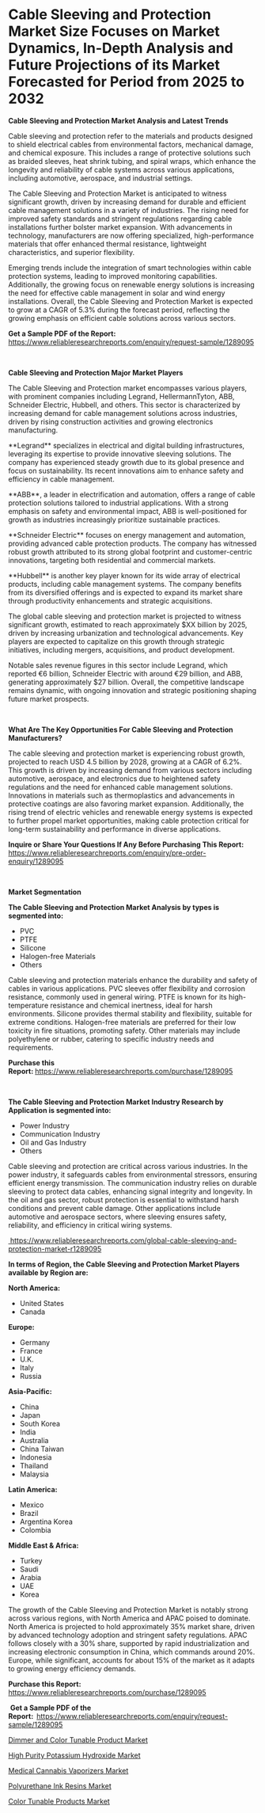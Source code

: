 <p><h1>Cable Sleeving and Protection Market Size Focuses on Market Dynamics, In-Depth Analysis and Future Projections of its Market Forecasted for Period from 2025 to 2032</h1></p><p><strong>Cable Sleeving and Protection Market Analysis and Latest Trends</strong></p>
<p><p>Cable sleeving and protection refer to the materials and products designed to shield electrical cables from environmental factors, mechanical damage, and chemical exposure. This includes a range of protective solutions such as braided sleeves, heat shrink tubing, and spiral wraps, which enhance the longevity and reliability of cable systems across various applications, including automotive, aerospace, and industrial settings.</p><p>The Cable Sleeving and Protection Market is anticipated to witness significant growth, driven by increasing demand for durable and efficient cable management solutions in a variety of industries. The rising need for improved safety standards and stringent regulations regarding cable installations further bolster market expansion. With advancements in technology, manufacturers are now offering specialized, high-performance materials that offer enhanced thermal resistance, lightweight characteristics, and superior flexibility.</p><p>Emerging trends include the integration of smart technologies within cable protection systems, leading to improved monitoring capabilities. Additionally, the growing focus on renewable energy solutions is increasing the need for effective cable management in solar and wind energy installations. Overall, the Cable Sleeving and Protection Market is expected to grow at a CAGR of 5.3% during the forecast period, reflecting the growing emphasis on efficient cable solutions across various sectors.</p></p>
<p><strong>Get a Sample PDF of the Report:&nbsp;</strong> <a href="https://www.reliableresearchreports.com/enquiry/request-sample/1289095?utm_campaign=12&utm_medium=2&utm_source=Github&utm_content=ia&utm_term=16012025&utm_id=cable-sleeving-and-protection">https://www.reliableresearchreports.com/enquiry/request-sample/1289095</a></p>
<p>&nbsp;</p>
<p><strong>Cable Sleeving and Protection Major Market Players</strong></p>
<p><p>The Cable Sleeving and Protection market encompasses various players, with prominent companies including Legrand, HellermannTyton, ABB, Schneider Electric, Hubbell, and others. This sector is characterized by increasing demand for cable management solutions across industries, driven by rising construction activities and growing electronics manufacturing. </p><p>**Legrand** specializes in electrical and digital building infrastructures, leveraging its expertise to provide innovative sleeving solutions. The company has experienced steady growth due to its global presence and focus on sustainability. Its recent innovations aim to enhance safety and efficiency in cable management.</p><p>**ABB**, a leader in electrification and automation, offers a range of cable protection solutions tailored to industrial applications. With a strong emphasis on safety and environmental impact, ABB is well-positioned for growth as industries increasingly prioritize sustainable practices.</p><p>**Schneider Electric** focuses on energy management and automation, providing advanced cable protection products. The company has witnessed robust growth attributed to its strong global footprint and customer-centric innovations, targeting both residential and commercial markets.</p><p>**Hubbell** is another key player known for its wide array of electrical products, including cable management systems. The company benefits from its diversified offerings and is expected to expand its market share through productivity enhancements and strategic acquisitions.</p><p>The global cable sleeving and protection market is projected to witness significant growth, estimated to reach approximately $XX billion by 2025, driven by increasing urbanization and technological advancements. Key players are expected to capitalize on this growth through strategic initiatives, including mergers, acquisitions, and product development.</p><p>Notable sales revenue figures in this sector include Legrand, which reported €6 billion, Schneider Electric with around €29 billion, and ABB, generating approximately $27 billion. Overall, the competitive landscape remains dynamic, with ongoing innovation and strategic positioning shaping future market prospects.</p></p>
<p>&nbsp;</p>
<p><strong>What Are The Key Opportunities For Cable Sleeving and Protection Manufacturers?</strong></p>
<p><p>The cable sleeving and protection market is experiencing robust growth, projected to reach USD 4.5 billion by 2028, growing at a CAGR of 6.2%. This growth is driven by increasing demand from various sectors including automotive, aerospace, and electronics due to heightened safety regulations and the need for enhanced cable management solutions. Innovations in materials such as thermoplastics and advancements in protective coatings are also favoring market expansion. Additionally, the rising trend of electric vehicles and renewable energy systems is expected to further propel market opportunities, making cable protection critical for long-term sustainability and performance in diverse applications.</p></p>
<p><strong>Inquire or Share Your Questions If Any Before Purchasing This Report:</strong> <a href="https://www.reliableresearchreports.com/enquiry/pre-order-enquiry/1289095?utm_campaign=12&utm_medium=2&utm_source=Github&utm_content=ia&utm_term=16012025&utm_id=cable-sleeving-and-protection">https://www.reliableresearchreports.com/enquiry/pre-order-enquiry/1289095</a></p>
<p>&nbsp;</p>
<p><strong>Market Segmentation</strong></p>
<p><strong>The Cable Sleeving and Protection Market Analysis by types is segmented into:</strong></p>
<p><ul><li>PVC</li><li>PTFE</li><li>Silicone</li><li>Halogen-free Materials</li><li>Others</li></ul></p>
<p><p>Cable sleeving and protection materials enhance the durability and safety of cables in various applications. PVC sleeves offer flexibility and corrosion resistance, commonly used in general wiring. PTFE is known for its high-temperature resistance and chemical inertness, ideal for harsh environments. Silicone provides thermal stability and flexibility, suitable for extreme conditions. Halogen-free materials are preferred for their low toxicity in fire situations, promoting safety. Other materials may include polyethylene or rubber, catering to specific industry needs and requirements.</p></p>
<p><strong>Purchase this Report:&nbsp;</strong><a href="https://www.reliableresearchreports.com/purchase/1289095?utm_campaign=12&utm_medium=2&utm_source=Github&utm_content=ia&utm_term=16012025&utm_id=cable-sleeving-and-protection">https://www.reliableresearchreports.com/purchase/1289095</a></p>
<p>&nbsp;</p>
<p><strong>The Cable Sleeving and Protection Market Industry Research by Application is segmented into:</strong></p>
<p><ul><li>Power Industry</li><li>Communication Industry</li><li>Oil and Gas Industry</li><li>Others</li></ul></p>
<p><p>Cable sleeving and protection are critical across various industries. In the power industry, it safeguards cables from environmental stressors, ensuring efficient energy transmission. The communication industry relies on durable sleeving to protect data cables, enhancing signal integrity and longevity. In the oil and gas sector, robust protection is essential to withstand harsh conditions and prevent cable damage. Other applications include automotive and aerospace sectors, where sleeving ensures safety, reliability, and efficiency in critical wiring systems.</p></p>
<p><a href="https://www.reliableresearchreports.com/global-cable-sleeving-and-protection-market-r1289095?utm_campaign=12&utm_medium=2&utm_source=Github&utm_content=ia&utm_term=16012025&utm_id=cable-sleeving-and-protection">&nbsp;https://www.reliableresearchreports.com/global-cable-sleeving-and-protection-market-r1289095</a></p>
<p><strong>In terms of Region, the Cable Sleeving and Protection Market Players available by Region are:</strong></p>
<p>
    <p> <strong> North America: </strong>
        <ul>
            <li>United States</li>
            <li>Canada</li>
        </ul>
        </p> 
    <p> <strong> Europe: </strong>
        <ul>
            <li>Germany</li>
            <li>France</li>
            <li>U.K.</li>
            <li>Italy</li>
            <li>Russia</li>
        </ul>
        </p> 
    <p> <strong> Asia-Pacific: </strong>
        <ul>
            <li>China</li>
            <li>Japan</li>
            <li>South Korea</li>
            <li>India</li>
            <li>Australia</li>
            <li>China Taiwan</li>
            <li>Indonesia</li>
            <li>Thailand</li>
            <li>Malaysia</li>
        </ul>
        </p> 
    <p> <strong> Latin America: </strong>
        <ul>
            <li>Mexico</li>
            <li>Brazil</li>
            <li>Argentina Korea</li>
            <li>Colombia</li>
        </ul>
        </p> 
    <p> <strong> Middle East & Africa: </strong>
        <ul>
            <li>Turkey</li>
            <li>Saudi</li>
            <li>Arabia</li>
            <li>UAE</li>
            <li>Korea</li>
        </ul>
    </p>
    </p>
<p><p>The growth of the Cable Sleeving and Protection Market is notably strong across various regions, with North America and APAC poised to dominate. North America is projected to hold approximately 35% market share, driven by advanced technology adoption and stringent safety regulations. APAC follows closely with a 30% share, supported by rapid industrialization and increasing electronic consumption in China, which commands around 20%. Europe, while significant, accounts for about 15% of the market as it adapts to growing energy efficiency demands.</p></p>
<p><strong>Purchase this Report: </strong><a href="https://www.reliableresearchreports.com/purchase/1289095?utm_campaign=12&utm_medium=2&utm_source=Github&utm_content=ia&utm_term=16012025&utm_id=cable-sleeving-and-protection">https://www.reliableresearchreports.com/purchase/1289095</a></p>
<p>&nbsp;<strong>Get a Sample PDF of the Report:&nbsp;&nbsp;</strong><a href="https://www.reliableresearchreports.com/enquiry/request-sample/1289095?utm_campaign=12&utm_medium=2&utm_source=Github&utm_content=ia&utm_term=16012025&utm_id=cable-sleeving-and-protection">https://www.reliableresearchreports.com/enquiry/request-sample/1289095</a></p>
<p><strong></strong></p>
<p><p><a href="https://github.com/princessbartram3/Market-Research-Report-List-1/blob/main/dimmer-and-color-tunable-product-market.md?utm_campaign=12&utm_medium=2&utm_source=Github&utm_content=ia&utm_term=16012025&utm_id=cable-sleeving-and-protection">Dimmer and Color Tunable Product Market</a></p><p><a href="https://github.com/GenaGaines34/Market-Research-Report-List-1/blob/main/high-purity-potassium-hydroxide-market.md?utm_campaign=12&utm_medium=2&utm_source=Github&utm_content=ia&utm_term=16012025&utm_id=cable-sleeving-and-protection">High Purity Potassium Hydroxide Market</a></p><p><a href="https://github.com/edacruz6/Market-Research-Report-List-1/blob/main/medical-cannabis-vaporizers-market.md?utm_campaign=12&utm_medium=2&utm_source=Github&utm_content=ia&utm_term=16012025&utm_id=cable-sleeving-and-protection">Medical Cannabis Vaporizers Market</a></p><p><a href="https://github.com/seanmcma708/Market-Research-Report-List-1/blob/main/polyurethane-ink-resins-market.md?utm_campaign=12&utm_medium=2&utm_source=Github&utm_content=ia&utm_term=16012025&utm_id=cable-sleeving-and-protection">Polyurethane Ink Resins Market</a></p><p><a href="https://github.com/yankimber90yankim/Market-Research-Report-List-1/blob/main/color-tunable-products-market.md?utm_campaign=12&utm_medium=2&utm_source=Github&utm_content=ia&utm_term=16012025&utm_id=cable-sleeving-and-protection">Color Tunable Products Market</a></p></p>